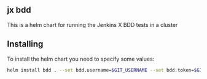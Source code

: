 ## jx bdd

This is a helm chart for running the Jenkins X BDD tests in a cluster


## Installing 

To install the helm chart you need to specify some values:

```bash 
helm install bdd . --set bdd.username=$GIT_USERNAME --set bdd.token=$GIT_TOKEN
```

